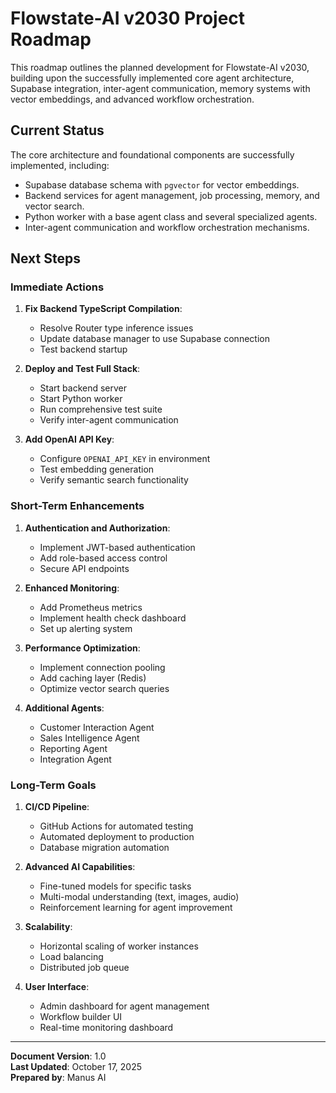 # Flowstate-AI v2030 Project Roadmap

This roadmap outlines the planned development for Flowstate-AI v2030, building upon the successfully implemented core agent architecture, Supabase integration, inter-agent communication, memory systems with vector embeddings, and advanced workflow orchestration.

## Current Status

The core architecture and foundational components are successfully implemented, including:

-   Supabase database schema with `pgvector` for vector embeddings.
-   Backend services for agent management, job processing, memory, and vector search.
-   Python worker with a base agent class and several specialized agents.
-   Inter-agent communication and workflow orchestration mechanisms.

## Next Steps

### Immediate Actions

1.  **Fix Backend TypeScript Compilation**:
    -   Resolve Router type inference issues
    -   Update database manager to use Supabase connection
    -   Test backend startup

2.  **Deploy and Test Full Stack**:
    -   Start backend server
    -   Start Python worker
    -   Run comprehensive test suite
    -   Verify inter-agent communication

3.  **Add OpenAI API Key**:
    -   Configure `OPENAI_API_KEY` in environment
    -   Test embedding generation
    -   Verify semantic search functionality

### Short-Term Enhancements

1.  **Authentication and Authorization**:
    -   Implement JWT-based authentication
    -   Add role-based access control
    -   Secure API endpoints

2.  **Enhanced Monitoring**:
    -   Add Prometheus metrics
    -   Implement health check dashboard
    -   Set up alerting system

3.  **Performance Optimization**:
    -   Implement connection pooling
    -   Add caching layer (Redis)
    -   Optimize vector search queries

4.  **Additional Agents**:
    -   Customer Interaction Agent
    -   Sales Intelligence Agent
    -   Reporting Agent
    -   Integration Agent

### Long-Term Goals

1.  **CI/CD Pipeline**:
    -   GitHub Actions for automated testing
    -   Automated deployment to production
    -   Database migration automation

2.  **Advanced AI Capabilities**:
    -   Fine-tuned models for specific tasks
    -   Multi-modal understanding (text, images, audio)
    -   Reinforcement learning for agent improvement

3.  **Scalability**:
    -   Horizontal scaling of worker instances
    -   Load balancing
    -   Distributed job queue

4.  **User Interface**:
    -   Admin dashboard for agent management
    -   Workflow builder UI
    -   Real-time monitoring dashboard

---

**Document Version**: 1.0  
**Last Updated**: October 17, 2025  
**Prepared by**: Manus AI

